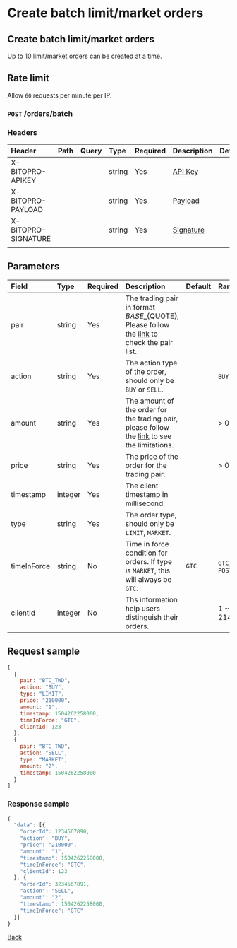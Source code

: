 # Create batch limit/market orders

## Create batch limit/market orders

Up to 10 limit/market orders can be created at a time.

## Rate limit

Allow `60` requests per minute per IP.

### `POST` /orders/batch

### Headers

| Header | Path | Query | Type | Required | Description | Default | Range | Example |
| :--- | :--- | :--- | :--- | :--- | :--- | :--- | :--- | :--- |
| X-BITOPRO-APIKEY |  |  | string | Yes | [API Key](../authentication.md#api-key) |  |  |  |
| X-BITOPRO-PAYLOAD |  |  | string | Yes | [Payload](../authentication.md#payload) |  |  |  |
| X-BITOPRO-SIGNATURE |  |  | string | Yes | [Signature](../authentication.md#signature) |  |  |  |
|  |  |  |  |  |  |  |  |  |

## Parameters

| Field | Type | Required | Description | Default | Range | Example |
| :--- | :--- | :--- | :--- | :--- | :--- | :--- |
| pair | string | Yes | The trading pair in format ${BASE}\_${QUOTE}, Please follow the [link](https://www.bitopro.com/fees) to check the pair list. | | | bito\_eth |
| action | string | Yes | The action type of the order, should only be `BUY` or `SELL`. | | `BUY` or `SELL` | `BUY` |
| amount | string | Yes | The amount of the order for the trading pair, please follow the [link](https://www.bitopro.com/fees) to see the limitations. | | > 0 |  100 |
| price | string | Yes | The price of the order for the trading pair. | | > 0 | 10 |
| timestamp | integer | Yes | The client timestamp in millisecond. | | | 1504262258000 |
| type | string | Yes | The order type, should only be `LIMIT`, `MARKET`. |
| timeInForce | string | No | Time in force condition for orders. If type is `MARKET`, this will always be `GTC`. | `GTC` | `GTC`, `POST_ONLY` | POST_ONLY |
| clientId | integer | No | Ths information help users distinguish their orders. | | 1 ~ 2147483647 | 12345 |


## Request sample

```javascript
[
  {
    pair: "BTC_TWD",
    action: "BUY",
    type: "LIMIT",
    price: "210000",
    amount: "1",
    timestamp: 1504262258000,
    timeInForce: "GTC",
    clientId: 123
  }, 
  {
    pair: "BTC_TWD",
    action: "SELL",
    type: "MARKET",
    amount: "2",
    timestamp: 1504262258000
  }
]
```

### Response sample

```javascript
{
  "data": [{
    "orderId": 1234567890,
    "action": "BUY",
    "price": "210000",
    "amount": "1",
    "timestamp": 1504262258000,
    "timeInForce": "GTC",
    "clientId": 123
  }, {
    "orderId": 3234567891,
    "action": "SELL",
    "amount": "2",
    "timestamp": 1504262258000,
    "timeInForce": "GTC"
  }]
}
```

[Back](../rest.md)

